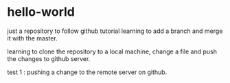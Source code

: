 # hello-world
just a repository to follow github tutorial
learning to add a branch and merge it with the master.

learning to clone the repository to a local machine, change a file and push the changes to github server.

test 1 : pushing a change to the remote server on github.
